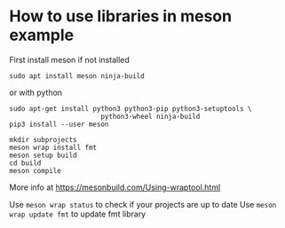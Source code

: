 # How to use libraries in meson example

First install meson if not installed

``` console
sudo apt install meson ninja-build
``` 

or with python

``` console
sudo apt-get install python3 python3-pip python3-setuptools \
                       python3-wheel ninja-build
pip3 install --user meson
```

``` console  
mkdir subprojects
meson wrap install fmt
meson setup build
cd build
meson compile
```

More info at https://mesonbuild.com/Using-wraptool.html

Use `meson wrap status` to check if your projects are up to date
Use `meson wrap update fmt` to update fmt library